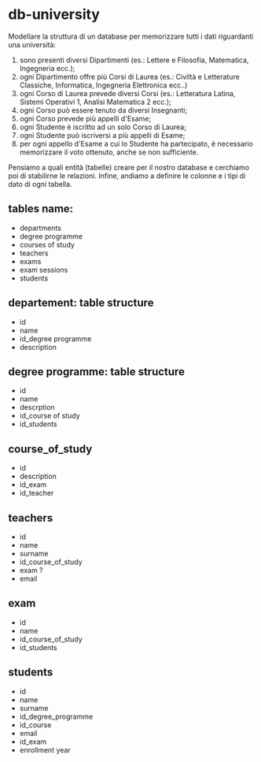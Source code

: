 # db-university

Modellare la struttura di un database per memorizzare tutti i dati riguardanti una università:

1. sono presenti diversi Dipartimenti (es.: Lettere e Filosofia, Matematica, Ingegneria ecc.);
2. ogni Dipartimento offre più Corsi di Laurea (es.: Civiltà e Letterature Classiche, Informatica, Ingegneria Elettronica ecc..)
3. ogni Corso di Laurea prevede diversi Corsi (es.: Letteratura Latina, Sistemi Operativi 1, Analisi Matematica 2 ecc.);
4. ogni Corso può essere tenuto da diversi Insegnanti;
5. ogni Corso prevede più appelli d'Esame;
6. ogni Studente è iscritto ad un solo Corso di Laurea;
7. ogni Studente può iscriversi a più appelli di Esame;
8. per ogni appello d'Esame a cui lo Studente ha partecipato, è necessario memorizzare il voto ottenuto, anche se non sufficiente.

Pensiamo a quali entità (tabelle) creare per il nostro database e cerchiamo poi di stabilirne le relazioni. Infine, andiamo a definire le colonne e i tipi di dato di ogni tabella.

## tables name:

- departments
- degree programme
- courses of study
- teachers
- exams
- exam sessions
- students

## departement: table structure

- id
- name
- id_degree programme
- description

## degree programme: table structure

- id
- name
- descrption
- id_course of study
- id_students

## course_of_study

- id
- description
- id_exam
- id_teacher

## teachers

- id
- name
- surname
- id_course_of_study
- exam ?
- email

## exam

- id
- name
- id_course_of_study
- id_students

## students

- id
- name
- surname
- id_degree_programme
- id_course
- email
- id_exam
- enrollment year
